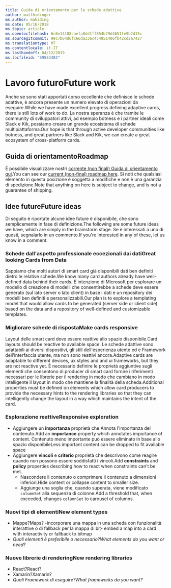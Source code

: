 ```yaml
---
title: Guida di orientamento per le schede adattive
author: matthidinger
ms.author: mahiding
ms.date: 05/16/2018
ms.topic: article
ms.openlocfilehash: 6c6e14108caefa8dd1ff854b29d4651fe9b2d15c
ms.sourcegitcommit: 99c7b64d6fc66da336c454951406fb42cd2a7427
ms.translationtype: MT
ms.contentlocale: it-IT
ms.lasthandoff: 04/12/2019
ms.locfileid: "59553483"
---
```

# <a name="future-work"></a><span data-ttu-id="6c419-102">Lavoro futuro</span><span class="sxs-lookup"><span data-stu-id="6c419-102">Future work</span></span>

<span data-ttu-id="6c419-103">Anche se sono stati apportati corso eccellente che definisce le schede adattive, è ancora presente un numero elevato di operazioni da eseguire.</span><span class="sxs-lookup"><span data-stu-id="6c419-103">While we have made excellent progress defining adaptive cards, there is still lots of work to do.</span></span> <span data-ttu-id="6c419-104">La nostra speranza è che tramite le community di sviluppatori attivi, ad esempio botness e i partner ideali come Slack e Kik, possiamo creare un grande ecosistema di schede multipiattaforma.</span><span class="sxs-lookup"><span data-stu-id="6c419-104">Our hope is that through active developer communities like botness, and great partners like Slack and Kik, we can create a great ecosystem of cross-platform cards.</span></span>

## <a name="roadmap"></a><span data-ttu-id="6c419-105">Guida di orientamento</span><span class="sxs-lookup"><span data-stu-id="6c419-105">Roadmap</span></span>

<span data-ttu-id="6c419-106">È possibile visualizzare nostri [corrente (non finali) Guida di orientamento qui](https://github.com/Microsoft/AdaptiveCards/projects/8).</span><span class="sxs-lookup"><span data-stu-id="6c419-106">You can see our [current (non-final) roadmap here](https://github.com/Microsoft/AdaptiveCards/projects/8).</span></span> <span data-ttu-id="6c419-107">Si noti che qualsiasi elemento in questa posizione è soggetta a modifiche e non è una garanzia di spedizione.</span><span class="sxs-lookup"><span data-stu-id="6c419-107">Note that anything on here is subject to change, and is not a guarantee of shipping.</span></span>

## <a name="future-ideas"></a><span data-ttu-id="6c419-108">Idee future</span><span class="sxs-lookup"><span data-stu-id="6c419-108">Future ideas</span></span>

<span data-ttu-id="6c419-109">Di seguito è riportate alcune idee future è disponibile, che sono semplicemente in fase di definizione.</span><span class="sxs-lookup"><span data-stu-id="6c419-109">The following are some future ideas we have, which are simply in the brainstorm stage.</span></span> <span data-ttu-id="6c419-110">Se è interessati a uno di questi, segnalarlo in un commento.</span><span class="sxs-lookup"><span data-stu-id="6c419-110">If you're interested in any of these, let us know in a comment.</span></span>

### <a name="great-looking-cards-from-data"></a><span data-ttu-id="6c419-111">Schede dall'aspetto professionale eccezionali dai dati</span><span class="sxs-lookup"><span data-stu-id="6c419-111">Great looking Cards from Data</span></span>

<span data-ttu-id="6c419-112">Sappiamo che molti autori di smart card già disponibili dati ben definiti dietro le relative schede.</span><span class="sxs-lookup"><span data-stu-id="6c419-112">We know many card authors already have well-defined data behind their cards.</span></span> <span data-ttu-id="6c419-113">È intenzione di Microsoft per esplorare un modello di creazione di modelli che consentirebbe a schede deve essere generato (sul lato server o lato client) in base i dati e un repository dei modelli ben definiti e personalizzabili.</span><span class="sxs-lookup"><span data-stu-id="6c419-113">Our plan is to explore a templating model that would allow cards to be generated (server side or client side) based on the data and a repository of well-defined and customizable templates.</span></span>

### <a name="make-cards-responsive"></a><span data-ttu-id="6c419-114">Migliorare schede di risposta</span><span class="sxs-lookup"><span data-stu-id="6c419-114">Make cards responsive</span></span>

<span data-ttu-id="6c419-115">Layout delle smart card deve essere reattive allo spazio disponibile.</span><span class="sxs-lookup"><span data-stu-id="6c419-115">Card layouts should be reactive to available space.</span></span> <span data-ttu-id="6c419-116">Le schede adattive sono adattabili ai diversi dispositivi, gli stili dell'esperienza utente ed e Framework dell'interfaccia utente, ma non sono reattivi ancora.</span><span class="sxs-lookup"><span data-stu-id="6c419-116">Adaptive cards are adaptable to different devices, ux styles and and ui frameworks, but they are not reactive yet.</span></span> <span data-ttu-id="6c419-117">È necessario definire le proprietà aggiuntive sugli elementi che consentono di producer di smart card fornire i riferimenti necessari per le librerie per il rendering in modo che cambiano in modo intelligente il layout in modo che mantiene la finalità della scheda.</span><span class="sxs-lookup"><span data-stu-id="6c419-117">Additional properties must be defined on elements which allow card producers to provide the necessary hints to the rendering libraries so that they can intelligently change the layout in a way which maintains the intent of the card.</span></span>

### <a name="responsive-exploration"></a><span data-ttu-id="6c419-118">Esplorazione reattive</span><span class="sxs-lookup"><span data-stu-id="6c419-118">Responsive exploration</span></span>

* <span data-ttu-id="6c419-119">Aggiungere un **importanza** proprietà che Annota l'importanza del contenuto.</span><span class="sxs-lookup"><span data-stu-id="6c419-119">Add an **importance** property which annotates importance of content.</span></span> <span data-ttu-id="6c419-120">Contenuto meno importante può essere eliminato in base allo spazio disponibile</span><span class="sxs-lookup"><span data-stu-id="6c419-120">Less important content can be dropped to fit available space</span></span>
* <span data-ttu-id="6c419-121">Aggiungere **vincoli** e **criterio** proprietà che descrivono come reagire quando non possono essere soddisfatti i vincoli.</span><span class="sxs-lookup"><span data-stu-id="6c419-121">Add **constraints** and **policy** properties describing how to react when constraints can't be met.</span></span> 
  * <span data-ttu-id="6c419-122">Nascondere il contenuto o comprimere il contenuto a dimensioni inferiori.</span><span class="sxs-lookup"><span data-stu-id="6c419-122">Hide content or collapse content to smaller size.</span></span>
  * <span data-ttu-id="6c419-123">Aggiunge una soglia che, quando superata, viene modificato `columnSet` alla sequenza di colonne.</span><span class="sxs-lookup"><span data-stu-id="6c419-123">Add a threshold that, when exceeded, changes `columnSet` to carousel of columns.</span></span>

### <a name="new-element-types"></a><span data-ttu-id="6c419-124">Nuovi tipi di elementi</span><span class="sxs-lookup"><span data-stu-id="6c419-124">New element types</span></span>

* <span data-ttu-id="6c419-125">Mappe?</span><span class="sxs-lookup"><span data-stu-id="6c419-125">Maps?</span></span> <span data-ttu-id="6c419-126">-incorporare una mappa in una scheda con funzionalità interattive o di fallback per la mappa di bit</span><span class="sxs-lookup"><span data-stu-id="6c419-126">- embed a map into a card with interactivity or fallback to bitmap</span></span>
* <span data-ttu-id="6c419-127">*Quali elementi è preferibile o necessario*?</span><span class="sxs-lookup"><span data-stu-id="6c419-127">*What elements do you want or need*?</span></span>

### <a name="new-rendering-libraries"></a><span data-ttu-id="6c419-128">Nuove librerie di rendering</span><span class="sxs-lookup"><span data-stu-id="6c419-128">New rendering libraries</span></span>

* <span data-ttu-id="6c419-129">React?</span><span class="sxs-lookup"><span data-stu-id="6c419-129">React?</span></span>
* <span data-ttu-id="6c419-130">Xamarin?</span><span class="sxs-lookup"><span data-stu-id="6c419-130">Xamarin?</span></span>
* <span data-ttu-id="6c419-131">*Quali Framework di eseguire?*</span><span class="sxs-lookup"><span data-stu-id="6c419-131">*What frameworks do you want?*</span></span>
